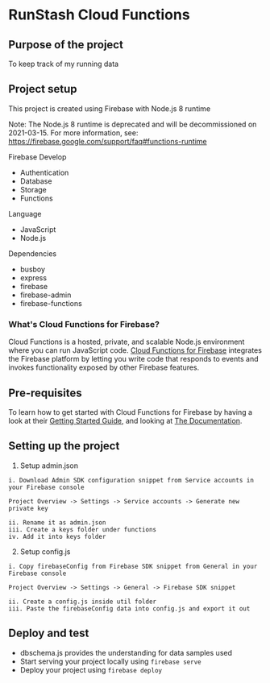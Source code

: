 # RunStash Cloud Functions

## Purpose of the project

To keep track of my running data

## Project setup

This project is created using Firebase with Node.js 8 runtime

Note: The Node.js 8 runtime is deprecated and will be decommissioned on 2021-03-15. For more information, see: https://firebase.google.com/support/faq#functions-runtime

Firebase Develop

- Authentication
- Database
- Storage
- Functions

Language

- JavaScript
- Node.js

Dependencies

- busboy
- express
- firebase
- firebase-admin
- firebase-functions

### What's Cloud Functions for Firebase?

Cloud Functions is a hosted, private, and scalable Node.js environment where you can run JavaScript code. [Cloud Functions for Firebase](https://firebase.google.com/features/functions) integrates the Firebase platform by letting you write code that responds to events and invokes functionality exposed by other Firebase features.

## Pre-requisites

To learn how to get started with Cloud Functions for Firebase by having a look at their [Getting Started Guide](https://firebase.google.com/docs/functions/get-started), and looking at [The Documentation](https://firebase.google.com/docs/functions).

## Setting up the project

1. Setup admin.json

```
i. Download Admin SDK configuration snippet from Service accounts in your Firebase console

Project Overview -> Settings -> Service accounts -> Generate new private key

ii. Rename it as admin.json
iii. Create a keys folder under functions
iv. Add it into keys folder
```

2. Setup config.js

```
i. Copy firebaseConfig from Firebase SDK snippet from General in your Firebase console

Project Overview -> Settings -> General -> Firebase SDK snippet

ii. Create a config.js inside util folder
iii. Paste the firebaseConfig data into config.js and export it out

```

## Deploy and test

- dbschema.js provides the understanding for data samples used
- Start serving your project locally using `firebase serve`
- Deploy your project using `firebase deploy`
